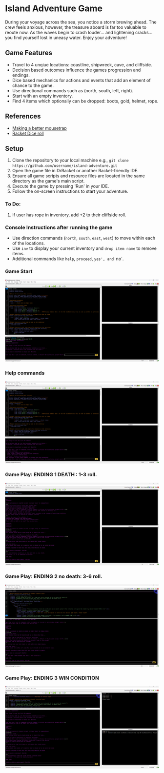 # Island Adventure Game

During your voyage across the sea, you notice a storm brewing ahead. The crew feels anxious, however, the treasure aboard is far too valuable to reoute now. 
As the waves begin to crash louder... and lightening cracks... you find yourself lost in uneasy water. Enjoy your adventure! 

## Game Features
- Travel to 4 unqiue locations: coastline, shipwreck, cave, and cliffside.
- Decision based outcomes influence the games progression and endings.
- Dice based mechanics for actions and events that add an element of chance to the game.
- Use directional commands such as (north, south, left, right).
- Start with an empty inventory.
- Find 4 items which optionally can be dropped: boots, gold, helmet, rope.

## References
- [Making a better mousetrap](https://queue.acm.org/detail.cfm?id=2068896)
- [Racket Dice roll](https://www.reddit.com/r/learnprogramming/comments/qmelu/first_time_racket_programmer/)


## Setup
1. Clone the repository to your local machine e.g., `git clone https://github.com/username/island-adventure.git`
2. Open the game file in DrRacket or another Racket-friendly IDE.
3. Ensure all game scripts and resource files are located in the same directory as the game's main script.
4. Execute the game by pressing 'Run' in your IDE.
5. Follow the on-screen instructions to start your adventure.

### To Do:
1. If user has rope in inventory, add +2 to their cliffside roll. 

### Console Instructions after running the game
- Use direction commands (`north`, `south`, `east`, `west`) to move within each of the locations. 
- Use `inv` to display your current inventory and `drop item name` to remove items.
- Additional commands like `help`, `proceed`, `yes', and `no`.

### Game Start
![Game Start ](/GameStart.png)

### Help commands
![Help Commands](/HelpCommands.png)

### Game Play: ENDING 1 DEATH : 1-3 roll.
![Game Play Ending 1](/GamePlayDeath.png)

### Game Play: ENDING 2 no death: 3-6 roll. 
![Game Play Ending 1](/GameEnding2.png)

### Game Play: ENDING 3 WIN CONDITION
![Game Play Ending 1](/GameEnding3.png)

